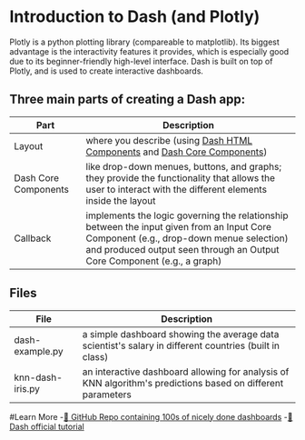# Introduction to Dash (and Plotly)

Plotly is a python plotting library (compareable to matplotlib). Its biggest advantage is the interactivity features it provides, which is especially good due to its beginner-friendly high-level interface. Dash is built on top of Plotly, and is used to create interactive dashboards. 

## Three main parts of creating a Dash app:

Part| Description
---|----|
Layout| where you describe (using [Dash HTML Components](https://dash.plotly.com/dash-html-components) and [Dash Core Components](https://dash.plotly.com/dash-core-components))
Dash Core Components| like drop-down menues, buttons, and graphs; they provide the functionality that allows the user to interact with the different elements inside the layout
Callback| implements the logic governing the relationship between the input given from an Input Core Component (e.g., drop-down menue selection) and produced output seen through an Output Core Component (e.g., a graph)


## Files

File| Description
---|----|
dash-example.py| a simple dashboard showing the average data scientist's salary in different countries (built in class)
knn-dash-iris.py| an interactive dashboard allowing for analysis of KNN algorithm's predictions based on different parameters


#Learn More
-[:link: GitHub Repo containing 100s of nicely done dashboards](https://github.com/plotly/dash-sample-apps/)
-[:link: Dash official tutorial](https://dash.plotly.com/introduction)









